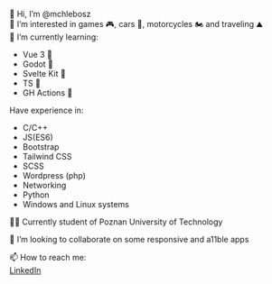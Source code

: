 👋 Hi, I’m @mchlebosz  
👀 I’m interested in games 🎮, cars 🚗, motorcycles 🏍 and traveling ⛰  
🌱 I’m currently learning:
-   Vue 3 💚
-   Godot 🤖
-   Svelte Kit 🧡
-   TS 🔣
-   GH Actions 🔁

Have experience in:
- C/C++
- JS(ES6)
- Bootstrap
- Tailwind CSS
- SCSS
- Wordpress (php)
- Networking
- Python
- Windows and Linux systems

👨‍🎓 Currently student of Poznan University of Technology  

💞️ I’m looking to collaborate on some responsive and a11ble apps 

📫 How to reach me:  
[LinkedIn](https://www.linkedin.com/in/mateusz-chlebosz-65053a17a/)  
